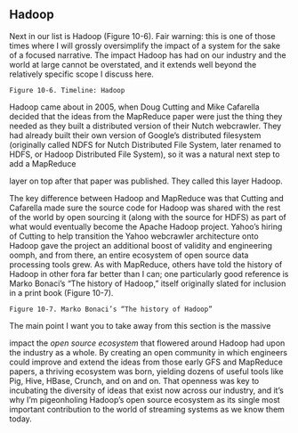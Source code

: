  ## Hadoop

Next in our list is Hadoop (Figure 10-6). Fair warning: this is one of those
times where I will grossly oversimplify the impact of a system for the sake of
a focused narrative. The impact Hadoop has had on our industry and the
world at large cannot be overstated, and it extends well beyond the relatively
specific scope I discuss here.

```
Figure 10-6. Timeline: Hadoop
```
Hadoop came about in 2005, when Doug Cutting and Mike Cafarella decided
that the ideas from the MapReduce paper were just the thing they needed as
they built a distributed version of their Nutch webcrawler. They had already
built their own version of Google’s distributed filesystem (originally called
NDFS for Nutch Distributed File System, later renamed to HDFS, or Hadoop
Distributed File System), so it was a natural next step to add a MapReduce


layer on top after that paper was published. They called this layer Hadoop.

The key difference between Hadoop and MapReduce was that Cutting and
Cafarella made sure the source code for Hadoop was shared with the rest of
the world by open sourcing it (along with the source for HDFS) as part of
what would eventually become the Apache Hadoop project. Yahoo’s hiring
of Cutting to help transition the Yahoo webcrawler architecture onto Hadoop
gave the project an additional boost of validity and engineering oomph, and
from there, an entire ecosystem of open source data processing tools grew.
As with MapReduce, others have told the history of Hadoop in other fora far
better than I can; one particularly good reference is Marko Bonaci’s “The
history of Hadoop,” itself originally slated for inclusion in a print book
(Figure 10-7).

```
Figure 10-7. Marko Bonaci’s “The history of Hadoop”
```
The main point I want you to take away from this section is the massive


impact the _open source ecosystem_ that flowered around Hadoop had upon the
industry as a whole. By creating an open community in which engineers
could improve and extend the ideas from those early GFS and MapReduce
papers, a thriving ecosystem was born, yielding dozens of useful tools like
Pig, Hive, HBase, Crunch, and on and on. That openness was key to
incubating the diversity of ideas that exist now across our industry, and it’s
why I’m pigeonholing Hadoop’s open source ecosystem as its single most
important contribution to the world of streaming systems as we know them
today.

